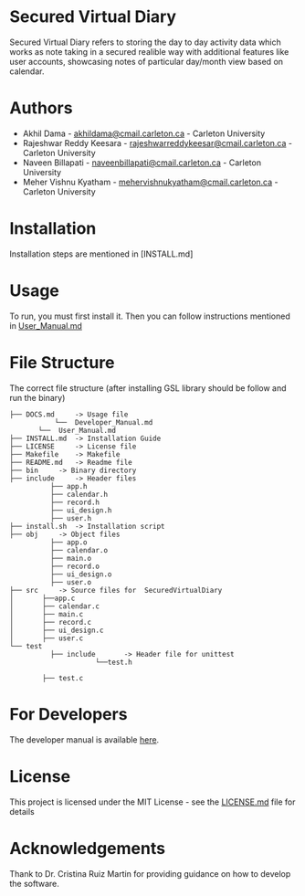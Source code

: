 # Secured Virtual Diary

Secured Virtual Diary refers to storing the day to day activity data which works as note taking in a secured realible way with additional features like user accounts, showcasing notes of particular day/month view based on calendar.


# Authors

- Akhil Dama - akhildama@cmail.carleton.ca - Carleton University
- Rajeshwar Reddy Keesara - rajeshwarreddykeesar@cmail.carleton.ca - Carleton University
- Naveen Billapati - naveenbillapati@cmail.carleton.ca - Carleton University
- Meher Vishnu Kyatham - mehervishnukyatham@cmail.carleton.ca - Carleton University

# Installation

Installation steps are mentioned in [INSTALL.md]

# Usage

To run, you must first install it. Then you can follow instructions mentioned in
[User_Manual.md](https://github.com/irjreddy/Group_I_SecuredVirtualDiary/blob/dev/docs/user_manual.md)

# File Structure

The correct file structure (after installing GSL library should be follow and run the binary)

```
├── DOCS.md 	-> Usage file
           └──  Developer_Manual.md
	   └──  User_Manual.md
├── INSTALL.md 	-> Installation Guide
├── LICENSE 	-> License file
├── Makefile 	-> Makefile
├── README.md 	-> Readme file
├── bin 	-> Binary directory
├── include 	-> Header files
          ├── app.h
          ├── calendar.h
          ├── record.h
          ├── ui_design.h
          ├── user.h
├── install.sh 	-> Installation script
├── obj 	-> Object files
          ├── app.o
		  ├── calendar.o
		  ├── main.o
		  ├── record.o
		  ├── ui_design.o
		  ├── user.o
├── src 	-> Source files for  SecuredVirtualDiary
│       ├──app.c
│       ├── calendar.c
│       ├── main.c
│       ├── record.c
│       ├── ui_design.c
│       ├── user.c
└── test
          ├── include		-> Header file for unittest
                     └──test.h
          
        ├── test.c
```

# For Developers

The developer manual is available [here](https://github.com/irjreddy/Group_I_SecuredVirtualDiary/blob/dev/docs/developer_manual.md).

# License

This project is licensed under the MIT License - see the [LICENSE.md](https://github.com/irjreddy/Group_I_SecuredVirtualDiary/blob/dev/LICENSE) file for details

# Acknowledgements

Thank to Dr. Cristina Ruiz Martin for providing guidance on how to develop the software.






